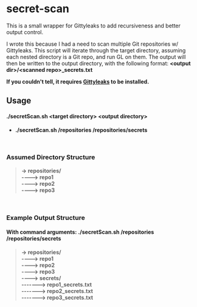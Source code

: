 # secret-scan
This is a small wrapper for Gittyleaks to add recursiveness and better output control.

I wrote this because I had a need to scan multiple Git repositories w/ Gittyleaks. This script will iterate through the target directory, assuming each nested directory is a Git repo, and run GL on them. The output will then be written to the output directory, with the following format: <b>\<output dir>/\<scanned repo>_secrets.txt
  
 If you couldn't tell, it requires [Gittyleaks](https://github.com/kootenpv/gittyleaks) to be installed.

## Usage 
#### ./secretScan.sh \<target directory> \<output directory>

- ./secretScan.sh /repositories /repositories/secrets 
<br />

### Assumed Directory Structure
>-> repositories/ <br />
----> repo1 <br />
----> repo2 <br />
----> repo3
 <br />

### Example Output Structure
#### With command arguments: ./secretScan.sh /repositories /repositories/secrets
>-> repositories/ <br />
----> repo1 <br />
----> repo2 <br />
----> repo3 <br />
<b>----> secrets/ <br />
-------> repo1_secrets.txt <br />
-------> repo2_secrets.txt <br />
-------> repo3_secrets.txt <br />
